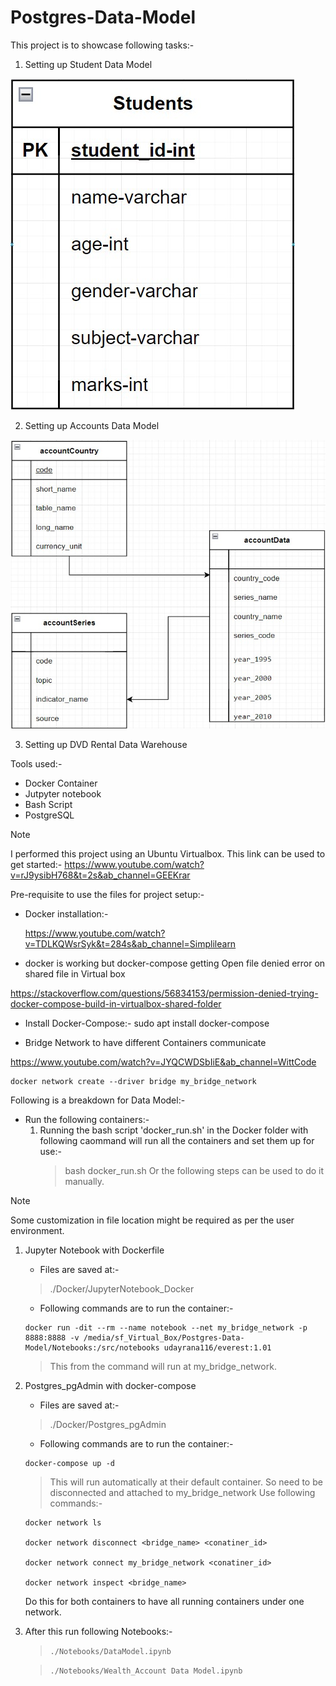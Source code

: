# Postgres-Data-Model

This project is to showcase following tasks:-
1. Setting up Student Data Model

![Alt text](./Images/Studends_DataModel.jpg "students table")

2. Setting up Accounts Data Model

![Alt text](./Images/accounts_DataModel.jpg "accounts_DataModel.jpg")

3. Setting up DVD Rental Data Warehouse



Tools used:-
- Docker Container
- Jutpyter notebook
- Bash Script
- PostgreSQL

> [!NOTE]
> I performed this project using an Ubuntu Virtualbox.
> This link can be used to get started:-
> https://www.youtube.com/watch?v=rJ9ysibH768&t=2s&ab_channel=GEEKrar

Pre-requisite to use the files for project setup:-
- Docker installation:-

    https://www.youtube.com/watch?v=TDLKQWsrSyk&t=284s&ab_channel=Simplilearn
    
- docker is working but docker-compose getting Open file denied error on shared file in Virtual box

https://stackoverflow.com/questions/56834153/permission-denied-trying-docker-compose-build-in-virtualbox-shared-folder

* Install Docker-Compose:-
sudo apt install docker-compose

- Bridge Network to have different Containers communicate

https://www.youtube.com/watch?v=JYQCWDSbIiE&ab_channel=WittCode

```docker
docker network create --driver bridge my_bridge_network
```

Following is a breakdown for Data Model:-
- Run the following containers:-
    1. Running the bash script 'docker_run.sh' in the Docker folder with following caommand will run all the containers and set them up for use:-
        > bash docker_run.sh 
        Or the following steps can be used to do it manually.

> [!NOTE]
> Some customization in file location might be required as per the user environment.

1. Jupyter Notebook with Dockerfile
    * Files are saved at:-
    > ./Docker/JupyterNotebook_Docker
    * Following commands are to run the container:-
    ```docker
    docker run -dit --rm --name notebook --net my_bridge_network -p 8888:8888 -v /media/sf_Virtual_Box/Postgres-Data-Model/Notebooks:/src/notebooks udayrana116/everest:1.01
    ```
    > This from the command will run at my_bridge_network.

2. Postgres_pgAdmin with docker-compose
    * Files are saved at:-
    > ./Docker/Postgres_pgAdmin
    * Following commands are to run the container:-
    ```docker
    docker-compose up -d
    ```
    > This will run automatically at their default container. So need to be 
    > disconnected and attached to my_bridge_network
    > Use following commands:-
    ```docker
    docker network ls 

    docker network disconnect <bridge_name> <conatiner_id>

    docker network connect my_bridge_network <conatiner_id>

    docker network inspect <bridge_name>
    ```
    Do this for both containers to have all running containers under one network.
    
3. After this run following Notebooks:-

    > `./Notebooks/DataModel.ipynb`

    > `./Notebooks/Wealth_Account Data Model.ipynb`